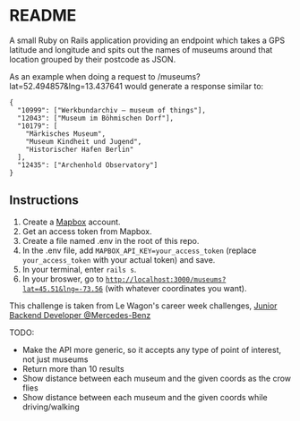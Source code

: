 # README

A small Ruby on Rails application providing an endpoint which takes a GPS latitude and longitude and spits out the names of museums around that location grouped by their postcode as JSON.

As an example when doing a request to /museums?lat=52.494857&lng=13.437641 would generate a response similar to:

```
{
  "10999": ["Werkbundarchiv – museum of things"],
  "12043": ["Museum im Böhmischen Dorf"],
  "10179": [
    "Märkisches Museum",
    "Museum Kindheit und Jugend",
    "Historischer Hafen Berlin"
  ],
  "12435": ["Archenhold Observatory"]
}
```

## Instructions
1. Create a [Mapbox](https://www.mapbox.com/) account.
2. Get an access token from Mapbox.
3. Create a file named .env in the root of this repo.
4. In the .env file, add `MAPBOX_API_KEY=your_access_token` (replace `your_access_token` with your actual token) and save.
5. In your terminal, enter `rails s`.
6. In your broswer, go to [`http://localhost:3000/museums?lat=45.51&lng=-73.56`](http://localhost:3000/museums?lat=45.51&lng=-73.56) (with whatever coordinates you want).

This challenge is taken from Le Wagon's career week challenges, [Junior Backend Developer @Mercedes-Benz](https://lewagon.notion.site/Junior-Backend-Developer-Mercedes-Benz-1c437fd7e3bc48888e35d2792d29b626)

TODO:
- Make the API more generic, so it accepts any type of point of interest, not just museums
- Return more than 10 results
- Show distance between each museum and the given coords as the crow flies
- Show distance between each museum and the given coords while driving/walking
